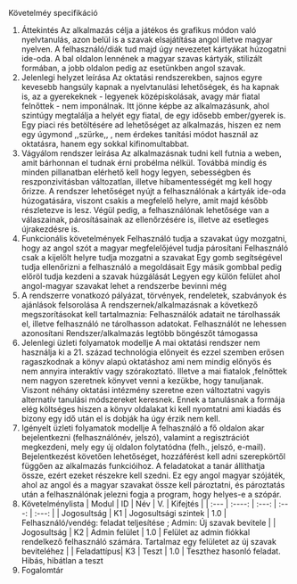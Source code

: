 Követelméy specifikáció
1. Áttekintés
Az alkalmazás célja a játékos és grafikus módon való nyelvtanulás, azon belül is a szavak elsajátítása angol illetve magyar nyelven. A felhasználó/diák tud majd úgy nevezetet kártyákat húzogatni ide-oda. A bal oldalon lennének a magyar szavas kártyák, stilizált formában, a jobb oldalon pedig az esetünkben angol szavak.
2. Jelenlegi helyzet leírása
Az oktatási rendszerekben, sajnos egyre kevesebb hangsúly kapnak a nyelvtanulási lehetőségek, és ha kapnak is, az a gyerekeknek - legyenek középiskolásak, avagy már fiatal felnőttek - nem imponálnak. Itt jönne képbe az alkalmazásunk, ahol szintúgy megtalálja a helyét egy fiatal, de egy idősebb ember/gyerek is. Egy piaci rés betöltésére ad lehetőséget az alkalmazás, hiszen ez nem egy úgymond ,,szürke,, , nem érdekes tanítási módot használ az oktatásra, hanem egy sokkal kifinomultabbat.
3. Vágyálom rendszer leírása
Az alkalmazásnak tudni kell futnia a weben, amit bárhonnan el tudnak érni probélma nélkül. Továbbá mindíg és minden pillanatban elérhető kell hogy legyen, sebességben és reszponzivitásban változatlan, illetve hibamentességét mg kell hogy őrizze. A rendszer lehetőséget nyújt a felhasználónak a kártyák ide-oda húzogatására, viszont csakis a megfelelő helyre, amit majd később részletezve is lesz. Végül pedig, a felhasználónak lehetősége van a válaszainak, párosításainak az ellenőrzésére is, illetve az esetleges újrakezdésre is.
4. Funkcionális követelmények
Felhasználó tudja a szavakat úgy mozgatni, hogy az angol szót a magyar megfelelőjével tudja párosítani
Felhasználó csak a kijelölt helyre tudja mozgatni a szavakat
Egy gomb segítségével tudja ellenőrizni a felhasználó a megoldásait
Egy másik gombbal pedig előröl tudja kezdeni a szavak húzgálását
Legyen egy külön felület ahol angol-magyar szavakat lehet a rendszerbe bevinni még
5. A rendszerre vonatkozó pályázat, törvények, rendeletek, szabványok és ajánlások felsorolása
A rendszernek/alkalmazásnak a következő megszorításokat kell tartalmaznia:
Felhasználók adatait ne tárolhassák el, illetve felhasználó ne tárolhasson adatokat.
Felhasználót ne lehessen azonosítani
Rendszer/alkalmazás legtöbb böngészőt támogassa
6. Jelenlegi üzleti folyamatok modellje
A mai oktatási rendszer nem használja ki a 21. század technológia előnyeit és ezzel szemben erősen ragaszkodnak a könyv alapú oktatáshoz ami nem mindig előnyös és nem annyira interaktív vagy szórakoztató. Illetve a mai fiatalok ,felnőttek nem nagyon szeretnek könyvet venni a kezükbe, hogy tanuljanak. Viszont néhány oktatási intézmény szeretne ezen változtatni vagyis alternatív tanulási módszereket keresnek. Ennek a tanulásnak a formája elég költséges hiszen a könyv oldalakat ki kell nyomtatni ami kiadás és bizony egy idő után el is dobják ha úgy érzik nem kell.
7. Igényelt üzleti folyamatok modellje
A felhasználó a fő oldalon akar bejelentkezni (felhasználónév, jelszó),
valamint a regisztrációt megkezdeni, mely egy új oldalon folytatódna (felh.,
jelszó, e-mail). Bejelentkezést követően lehetőséget, hozzáférést kell adni
szerepkörtől függően az alkalmazás funkcióihoz. A feladatokat a tanár állíthatja
össze, ezért ezeket részekre kell szedni. Ez egy angol magyar szójáték, ahol az angol és a magyar szavakat össze kell pároztatni, és pároztatás után a felhasználónak jelezni fogja a program, hogy helyes-e a szópár.
8. Követelménylista
|    Modul    |      ID     |           Név          |   V.   |                                                 Kifejtés                                                      |
| :---        |    :----:   |          :---:         | :---:  |                                                  :---:                                                        |
| Jogosultság |      K1     | Jogosultsági szintek   |  1.0   |                     Felhasználó/vendég: feladat teljesítése ; Admin: Új szavak bevitele                       |
| Jogosultság |      K2     |       Admin felület    |  1.0   |   Felület az admin fiókkal rendelkező felhasználó számára. Tartalmaz egy felületet az új szavak beviteléhez   |
| Feladattípus|      K3     |          Teszt         |  1.0   |                         Teszthez hasonló feladat. Hibás, hibátlan a teszt
9. Fogalomtár